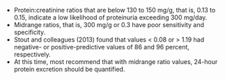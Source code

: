 - Protein:creatinine ratios that are below 130 to 150 mg/g, that is, 0.13 to 0.15, indicate a low likelihood of proteinuria exceeding 300 mg/day. 
- Midrange ratios, that is, 300 mg/g or 0.3 have poor sensitivity and specificity. 
- Stout and colleagues (2013) found that values < 0.08 or > 1.19 had negative- or positive-predictive values of 86 and 96 percent, respectively. 
- At this time, most recommend that with midrange ratio values, 24-hour protein excretion should be quantified.